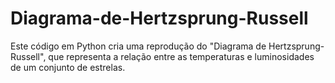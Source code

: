 # Diagrama-de-Hertzsprung-Russell
Este código em Python cria uma reprodução do "Diagrama de Hertzsprung-Russell", que representa a relação entre as temperaturas e luminosidades de um conjunto de estrelas.
